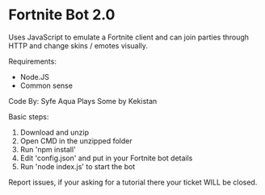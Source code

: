 # Fortnite Bot 2.0
Uses JavaScript to emulate a Fortnite client and can join parties through HTTP and change skins / emotes visually.

Requirements:
- Node.JS
- Common sense

Code By:
Syfe
Aqua Plays
Some by
Kekistan

Basic steps:
1) Download and unzip
2) Open CMD in the unzipped folder
3) Run 'npm install'
6) Edit 'config.json' and put in your Fortnite bot details
7) Run 'node index.js' to start the bot

Report issues, if your asking for a tutorial there your ticket WILL be closed.
